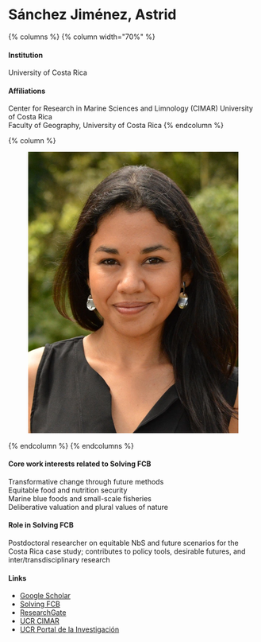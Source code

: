 # Sánchez Jiménez, Astrid

{% columns %}
{% column width="70%" %}
#### Institution

University of Costa Rica

#### Affiliations

Center for Research in Marine Sciences and Limnology (CIMAR) University of Costa Rica\
Faculty of Geography, University of Costa Rica
{% endcolumn %}

{% column %}
<figure><img src="https://raw.githubusercontent.com/Solving-FCB/docs/refs/heads/main/.img/sanchez-jimenez-a.webp" alt=""></figure>
{% endcolumn %}
{% endcolumns %}

#### Core work interests related to Solving FCB

Transformative change through future methods\
Equitable food and nutrition security\
Marine blue foods and small-scale fisheries\
Deliberative valuation and plural values of nature

#### Role in Solving FCB

Postdoctoral researcher on equitable NbS and future scenarios for the Costa Rica case study; contributes to policy tools, desirable futures, and inter/transdisciplinary research

#### Links

* [Google Scholar](https://scholar.google.com/citations?user=ABljDI8AAAAJ)
* [Solving FCB](https://solvingfcb.org/people/jimenez-as/)
* [ResearchGate](https://www.researchgate.net/profile/Astrid-Sanchez-Jimenez)
* [UCR CIMAR](https://www.cimar.ucr.ac.cr/investigacion/investigadores/astrid-sanchez-jimenez.html)
* [UCR Portal de la Investigación](https://www.kerwa.ucr.ac.cr/cris/rp/rp00454)
